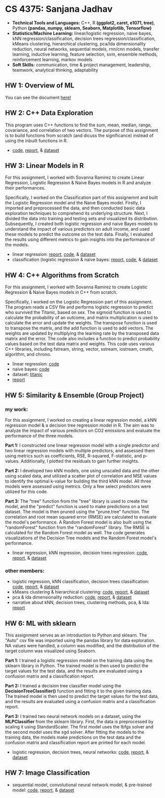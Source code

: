 # CS 4375: Sanjana Jadhav

- **Technical Tools and Languages:** C++, R **(ggplot2, caret, e1071, tree)**, Python **(pandas, numpy, sklearn, Seaborn, Matplotlib, Tensorflow)**
- **Statistics/Machine Learning:** linear/logistic regression, naive bayes, kNN regression/classification, decision trees regression/classification, kMeans clustering, hierarchical clustering, pca/lda dimensionality reduction, neural networks, sequential models, rnn/cnn models, transfer learning, inductive learning, feature selection, svm, ensemble methods, reinforcement learning, markov models
- **Soft Skills:** communication, time & project management, leadership, teamwork, analytical thinking, adaptability

## HW 1: Overview of ML

You can see the document [here!](Overview_of_ML.pdf)

## HW 2: C++ Data Exploration

This program uses C++ functions to find the sum, mean, median, range, covariance, and correlation of two vectors. The purpose of this assignment is to build functions from scratch (and dicuss the significance) instead of using the inbuilt functions in R.

- [code](C++_Data_Exploration/main.cpp), [report](C++_Data_Exploration/C++_Data_Exploration_Report.pdf), & [dataset](C++_Data_Exploration/Boston.csv)

## HW 3: Linear Models in R

For this assignment, I worked with Sovanna Ramirez to create Linear Regression, Logistic Regression & Naive Bayes models in R and analyze their performances.

Specifically, I worked on the Classification part of this assignemnt and built the Logistic Regression model and the Naive Bayes model. Firstly, I imported and preprocessed the data, and then conducted basic data exploration techniques to comprehend its underlying structure. Next, I divided the data into training and testing sets and visualized its distribution. Subsequently, I created both logistic regression and naive Bayes models to understand the impact of various predictors on adult income, and used these models to predict the outcome on the test data. Finally, I evaluated the results using different metrics to gain insights into the performance of the models.

- linear regression: [report](Linear_Models/Regression.pdf), [code](Linear_Models/Regression.Rmd), & [dataset](Linear_Models/diamonds.csv) <br>
- classification (logistic regression & naive bayes: [report](Linear_Models/Classification.pdf), [code](Linear_Models/Classification.Rmd), & [dataset](Linear_Models/adult.csv)

## HW 4: C++ Algorithms from Scratch

For this assignment, I worked with Sovanna Ramirez to create Logistic Regression & Naive Bayes models in C++ from scratch.

Specifically, I worked on the Logistic Regression part of this assignment. The program reads a CSV file and performs logistic regression to predict who survived the Titanic, based on sex. The sigmoid function is used to calculate the probability of an outcome, and matrix multiplication is used to calculate the error and update the weights. The transpose function is used to transpose the matrix, and the add function is used to add vectors. The weights are updated by multiplying the learning rate by the transposed data matrix and the error. The code also includes a function to predict probability values based on the test data matrix and weights. This code uses various C++ libraries, including fstream, string, vector, sstream, iostream, cmath, algorithm, and chrono.

- linear regression: [code](C++_Algorithms_from_Scratch/Logistic_Regression/main.cpp)
- naive bayes: [code](C++_Algorithms_from_Scratch/Naive_Bayes/main.cpp)
- dataset: [titanic](C++_Algorithms_from_Scratch/titanic_project.csv)
- [report](C++_Algorithms_from_Scratch/ML_Algorithms_from_Scratch.pdf)

## HW 5: Similarity & Ensemble (Group Project)

### my work:

For this assignment, I worked on creating a linear regression model, a kNN regression model & a decision tree regression model in R. The aim was to analyze the impact of various predictors on CO2 emissions and evaluate the performance of the three models. 

**Part 1:** I constructed one linear regression model with a single predictor and two linear regression models with multiple predictors, and assessed them using metrics such as coefficients, RSE, R-squared, F-statistic, and p-values. Additionally, I plotted the residuals to gain further insights.

**Part 2:** I developed two kNN models, one using unscaled data and the other using scaled data, and utilized a scatter plot of correlation and MSE values to identify the optimal k-value for building the third kNN model. All three models were assessed using metrics. Only a few select predictors were utilized for this code.

**Part 3:** The "tree" function from the "tree" library is used to create the model, and the "predict" function is used to make predictions on a test dataset. The model is then pruned using the "prune.tree" function. The correlation and root mean squared error (RMSE) are calculated to evaluate the model's performance. A Random Forest model is also built using the "randomForest" function from the "randomForest" library. The RMSE is calculated for the Random Forest model as well. The code generates visualizations of the Decision Tree models and the Random Forest model's performance.
- linear regression, kNN regression, decision trees regression: [code](Similarity_&_Ensemble/Part_1_Regression/Regression.Rmd), [report](Similarity_&_Ensemble/Part_1_Regression/Regression.pdf), & [dataset](Similarity_&_Ensemble/Part_1_Regression/Fuel_Consumption_2000-2022.csv)

### other members:
- logistic regression, kNN classification, decision trees classification: [code](Similarity_&_Ensemble/Part_2_Classification/Classification.rmd), [report](Similarity_&_Ensemble/Part_2_Classification/Classification.pdf), & [dataset](Similarity_&_Ensemble/Part_2_Classification/dataset.csv)
- kMeans clustering & hierarchical clustering: [code](Similarity_&_Ensemble/Part_3_Clustering/Clustering.Rmd), [report](Similarity_&_Ensemble/Part_3_Clustering/Clustering.pdf), & [dataset](Similarity_&_Ensemble/Part_3_Clustering/dataset.csv)
- pca & lda dimensionality reduction: [code](Similarity_&_Ensemble/Part_4_Dimensionality_Reduction/Dimensionality_Reduction.Rmd), [report](Similarity_&_Ensemble/Part_4_Dimensionality_Reduction/Dimensonality_Reduction.pdf), & [dataset](Similarity_&_Ensemble/Part_4_Dimensionality_Reduction/Fuel_Consumption_2000-2022.csv)
- narrative about kNN, decision trees, clustering methods, pca, & lda: [report](Similarity_&_Ensemble/Part_5_Narrative/Narrative/Narrative.pdf)

## HW 6: ML with sklearn
This assignment serves as an introduction to Python and sklearn. The "Auto" csv file was imported using the pandas library for data exploration. NA values were handled, a column was modified, and the distribution of the target column was visualized using Seaborn. 

**Part 1:** I trained a logistic regression model on the training data using the sklearn library in Python. The trained model is then used to predict the target values for the test data, and the results are evaluated using a confusion matrix and a classification report.

**Part 2:** I trained a decision tree classifier model using the **DecisionTreeClassifier()** function and fitting it to the given training data. The trained model is then used to predict the target values for the test data, and the results are evaluated using a confusion matrix and a classification report.

**Part 3:** I trained two neural network models on a dataset, using the **MLPClassifier** from the sklearn library. First, the data is preprocessed by scaling it using StandardScaler. The first model uses the lbfgs solver and the second model uses the sgd solver. After fitting the models to the training data, the models make predictions on the test data and the confusion matrix and classification report are printed for each model.
- logistic regression, decision trees, neural networks: [code](ML_with_sklearn/ml_sklearn.ipynb), [report](ML_with_sklearn/ml_sklearn.pdf), & [dataset](ML_with_sklearn/Auto.csv)

## HW 7: Image Classification

- sequential model, convolutional neural network model, & pre-trained model: [code](Image_Classification/image_classification.ipynb), [report](Image_Classification/image_classification.pdf), & [dataset](Image_Classification/data)
